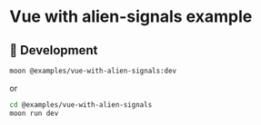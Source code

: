 # Vue with alien-signals example

## 🎱 Development

```sh
moon @examples/vue-with-alien-signals:dev
```

or

```sh
cd @examples/vue-with-alien-signals
moon run dev
```
